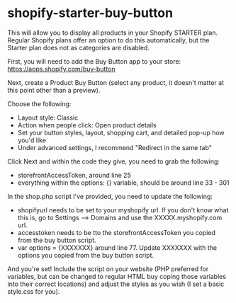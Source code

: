 # shopify-starter-buy-button
This will allow you to display all products in your Shopify STARTER plan. Regular Shopify plans offer an option to do this automatically, but the Starter plan does not as categories are disabled.

First, you will need to add the Buy Button app to your store: https://apps.shopify.com/buy-button

Next, create a Product Buy Button (select any product, it doesn't matter at this point other than a preview).

Choose the following:
- Layout style: Classic
- Action when people click: Open product details
- Set your button styles, layout, shopping cart, and detailed pop-up how you'd like
- Under advanced settings, I recommend "Redirect in the same tab"

Click Next and within the code they give, you need to grab the following:
- storefrontAccessToken, around line 25
- everything within the options: {} variable, should be around line 33 - 301

In the shop.php script I've provided, you need to update the following:
- shopifyurl needs to be set to your myshopify url. If you don't know what this is, go to Settings --> Domains and use the XXXXX.myshopify.com url.
- accesstoken needs to be tto the storefrontAccessToken you copied from the buy button script.
- var options = {XXXXXXX} around line 77. Update XXXXXXX with the options you copied from the buy button script.

And you're set! Include the script on your website (PHP preferred for variables, but can be changed to regular HTML buy coping those variables into their correct locations) and adjust the styles as you wish (I set a basic style.css for you).
